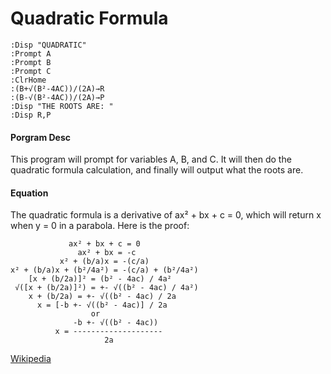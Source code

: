 # Quadratic Formula

```
:Disp "QUADRATIC"
:Prompt A
:Prompt B
:Prompt C
:ClrHome
:(­B+√(B²-4AC))/(2A)→R
:(­B-√(B²-4AC))/(2A)→P
:Disp "THE ROOTS ARE: "
:Disp R,P
```

#### Porgram Desc

This program will prompt for variables A, B, and C. It will then do the quadratic formula calculation, and finally will output what the roots are.

#### Equation

The quadratic formula is a derivative of ax² + bx + c = 0, which will return x when y = 0 in a parabola. Here is the proof:
```
             ax² + bx + c = 0
               ax² + bx = -c
           x² + (b/a)x = -(c/a)
x² + (b/a)x + (b²/4a²) = -(c/a) + (b²/4a²)
    [x + (b/2a)]² = (b² - 4ac) / 4a²
 √([x + (b/2a)]²) = +- √((b² - 4ac) / 4a²)
    x + (b/2a) = +- √((b² - 4ac) / 2a
      x = [-b +- √((b² - 4ac)] / 2a
                  or
              -b +- √((b² - 4ac))
          x = --------------------
                     2a
```

[Wikipedia](https://en.wikipedia.org/wiki/Quadratic_equation)
